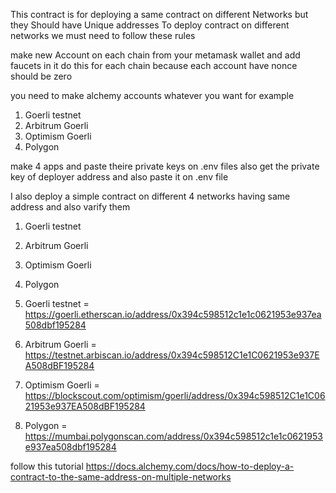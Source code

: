 This contract is for deploying a same contract on different Networks but they Should have Unique addresses
To deploy contract on different networks we must need to follow these rules


make new Account on each chain from your metamask wallet and add faucets in it do this for each chain because each account have nonce should be zero 

you need to make alchemy accounts whatever you want for example
1. Goerli testnet 
2. Arbitrum Goerli
3. Optimism Goerli
4. Polygon

make 4 apps and paste theire private keys on .env files
also get the private key of deployer address and also paste it on .env file



I also deploy a simple contract on different 4 networks having same address and also varify them

1. Goerli testnet 
2. Arbitrum Goerli
3. Optimism Goerli
4. Polygon


1. Goerli testnet  =  https://goerli.etherscan.io/address/0x394c598512c1e1c0621953e937ea508dbf195284
2. Arbitrum Goerli =  https://testnet.arbiscan.io/address/0x394c598512C1e1C0621953e937EA508dBF195284
3. Optimism Goerli =  https://blockscout.com/optimism/goerli/address/0x394c598512C1e1C0621953e937EA508dBF195284
4. Polygon         =  https://mumbai.polygonscan.com/address/0x394c598512c1e1c0621953e937ea508dbf195284


follow this tutorial
https://docs.alchemy.com/docs/how-to-deploy-a-contract-to-the-same-address-on-multiple-networks